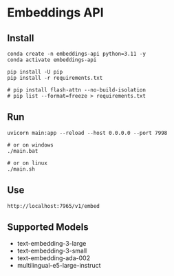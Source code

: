 # Embeddings API

## Install

```
conda create -n embeddings-api python=3.11 -y
conda activate embeddings-api
```

```
pip install -U pip
pip install -r requirements.txt

# pip install flash-attn --no-build-isolation
# pip list --format=freeze > requirements.txt
```

## Run

```
uvicorn main:app --reload --host 0.0.0.0 --port 7998

# or on windows
./main.bat

# or on linux
./main.sh
```

## Use

```
http://localhost:7965/v1/embed
```

## Supported Models

- text-embedding-3-large
- text-embedding-3-small
- text-embedding-ada-002
- multilingual-e5-large-instruct